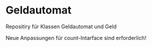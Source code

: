 # Geldautomat
Repositiry für Klassen Geldautomat und Geld

Neue Anpassungen für count-Intarface sind erforderlich!
